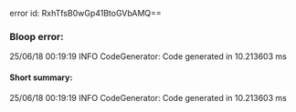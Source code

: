 error id: RxhTfsB0wGp41BtoGVbAMQ==
### Bloop error:

25/06/18 00:19:19 INFO CodeGenerator: Code generated in 10.213603 ms
#### Short summary: 

25/06/18 00:19:19 INFO CodeGenerator: Code generated in 10.213603 ms